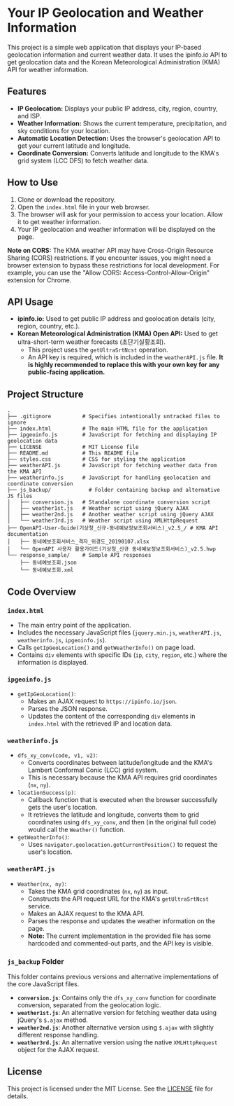 # Your IP Geolocation and Weather Information

This project is a simple web application that displays your IP-based geolocation information and current weather data. It uses the ipinfo.io API to get geolocation data and the Korean Meteorological Administration (KMA) API for weather information.

## Features

-   **IP Geolocation:** Displays your public IP address, city, region, country, and ISP.
-   **Weather Information:** Shows the current temperature, precipitation, and sky conditions for your location.
-   **Automatic Location Detection:** Uses the browser's geolocation API to get your current latitude and longitude.
-   **Coordinate Conversion:** Converts latitude and longitude to the KMA's grid system (LCC DFS) to fetch weather data.

## How to Use

1.  Clone or download the repository.
2.  Open the `index.html` file in your web browser.
3.  The browser will ask for your permission to access your location. Allow it to get weather information.
4.  Your IP geolocation and weather information will be displayed on the page.

**Note on CORS:** The KMA weather API may have Cross-Origin Resource Sharing (CORS) restrictions. If you encounter issues, you might need a browser extension to bypass these restrictions for local development. For example, you can use the "Allow CORS: Access-Control-Allow-Origin" extension for Chrome.

## API Usage

-   **ipinfo.io:** Used to get public IP address and geolocation details (city, region, country, etc.).
-   **Korean Meteorological Administration (KMA) Open API:** Used to get ultra-short-term weather forecasts (초단기실황조회).
    -   This project uses the `getUltraSrtNcst` operation.
    -   An API key is required, which is included in the `weatherAPI.js` file. **It is highly recommended to replace this with your own key for any public-facing application.**

## Project Structure

```
.
├── .gitignore          # Specifies intentionally untracked files to ignore
├── index.html          # The main HTML file for the application
├── ipgeoinfo.js        # JavaScript for fetching and displaying IP geolocation data
├── LICENSE             # MIT License file
├── README.md           # This README file
├── styles.css          # CSS for styling the application
├── weatherAPI.js       # JavaScript for fetching weather data from the KMA API
├── weatherinfo.js      # JavaScript for handling geolocation and coordinate conversion
├── js_backup/            # Folder containing backup and alternative JS files
│   ├── conversion.js   # Standalone coordinate conversion script
│   ├── weather1st.js   # Weather script using jQuery AJAX
│   ├── weather2nd.js   # Another weather script using jQuery AJAX
│   └── weather3rd.js   # Weather script using XMLHttpRequest
├── OpenAPI-User-Guide(기상청_신규-동네예보정보조회서비스)_v2.5_/ # KMA API documentation
│   ├── 동네예보조회서비스_격자_위경도_20190107.xlsx
│   └── OpenAPI 사용자 활용가이드(기상청_신규 동네예보정보조회서비스)_v2.5.hwp
└── response_sample/    # Sample API responses
    ├── 동네예보조회.json
    └── 동네예보조회.xml
```

## Code Overview

### `index.html`

-   The main entry point of the application.
-   Includes the necessary JavaScript files (`jquery.min.js`, `weatherAPI.js`, `weatherinfo.js`, `ipgeoinfo.js`).
-   Calls `getIpGeoLocation()` and `getWeatherInfo()` on page load.
-   Contains `div` elements with specific IDs (`ip`, `city`, `region`, etc.) where the information is displayed.

### `ipgeoinfo.js`

-   `getIpGeoLocation()`:
    -   Makes an AJAX request to `https://ipinfo.io/json`.
    -   Parses the JSON response.
    -   Updates the content of the corresponding `div` elements in `index.html` with the retrieved IP and location data.

### `weatherinfo.js`

-   `dfs_xy_conv(code, v1, v2)`:
    -   Converts coordinates between latitude/longitude and the KMA's Lambert Conformal Conic (LCC) grid system.
    -   This is necessary because the KMA API requires grid coordinates (`nx`, `ny`).
-   `locationSuccess(p)`:
    -   Callback function that is executed when the browser successfully gets the user's location.
    -   It retrieves the latitude and longitude, converts them to grid coordinates using `dfs_xy_conv`, and then (in the original full code) would call the `Weather()` function.
-   `getWeatherInfo()`:
    -   Uses `navigator.geolocation.getCurrentPosition()` to request the user's location.

### `weatherAPI.js`

-   `Weather(nx, ny)`:
    -   Takes the KMA grid coordinates (`nx`, `ny`) as input.
    -   Constructs the API request URL for the KMA's `getUltraSrtNcst` service.
    -   Makes an AJAX request to the KMA API.
    -   Parses the response and updates the weather information on the page.
    -   **Note:** The current implementation in the provided file has some hardcoded and commented-out parts, and the API key is visible.

### `js_backup` Folder

This folder contains previous versions and alternative implementations of the core JavaScript files.

-   **`conversion.js`**: Contains only the `dfs_xy_conv` function for coordinate conversion, separated from the geolocation logic.
-   **`weather1st.js`**: An alternative version for fetching weather data using jQuery's `$.ajax` method.
-   **`weather2nd.js`**: Another alternative version using `$.ajax` with slightly different response handling.
-   **`weather3rd.js`**: An alternative version using the native `XMLHttpRequest` object for the AJAX request.

## License

This project is licensed under the MIT License. See the [LICENSE](LICENSE) file for details.